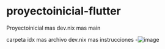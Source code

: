 # proyectoinicial-flutter
Proyectoinicial mas dev.nix mas main

carpeta idx mas archivo dev.nix mas instrucciones
-![image](https://github.com/user-attachments/assets/ddef09bf-3d07-462b-b93d-83c8beb92c6c)
